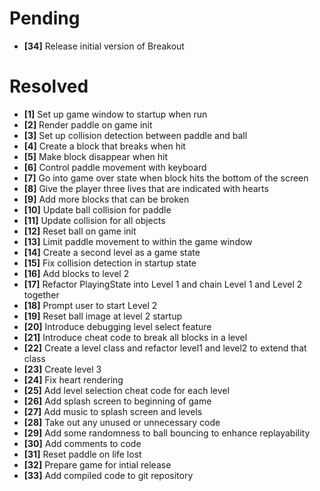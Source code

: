 # Pending #
- **[34]** Release initial version of Breakout

# Resolved #

- **[1]** Set up game window to startup when run
- **[2]** Render paddle on game init
- **[3]** Set up collision detection between paddle and ball
- **[4]** Create a block that breaks when hit
- **[5]** Make block disappear when hit
- **[6]** Control paddle movement with keyboard
- **[7]** Go into game over state when block hits the bottom of the screen
- **[8]** Give the player three lives that are indicated with hearts
- **[9]** Add more blocks that can be broken
- **[10]** Update ball collision for paddle
- **[11]** Update collision for all objects 
- **[12]** Reset ball on game init
- **[13]** Limit paddle movement to within the game window
- **[14]** Create a second level as a game state
- **[15]** Fix collision detection in startup state
- **[16]** Add blocks to level 2 
- **[17]** Refactor PlayingState into Level 1 and chain Level 1 and Level 2 together
- **[18]** Prompt user to start Level 2
- **[19]** Reset ball image at level 2 startup
- **[20]** Introduce debugging level select feature
- **[21]** Introduce cheat code to break all blocks in a level
- **[22]** Create a level class and refactor level1 and level2 to extend that class
- **[23]** Create level 3
- **[24]** Fix heart rendering 
- **[25]** Add level selection cheat code for each level
- **[26]** Add splash screen to beginning of game
- **[27]** Add music to splash screen and levels
- **[28]** Take out any unused or unnecessary code
- **[29]** Add some randomness to ball bouncing to enhance replayability
- **[30]** Add comments to code 
- **[31]** Reset paddle on life lost
- **[32]** Prepare game for intial release
- **[33]** Add compiled code to git repository
